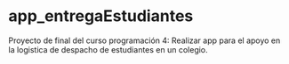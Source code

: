 # app_entregaEstudiantes

Proyecto de final del curso programación 4: Realizar app para el apoyo en la logistica de despacho de estudiantes en un colegio.
